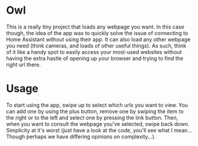 # Owl

This is a really tiny project that loads any webpage you want. In this case though, the idea of the app was to quickly solve the issue of connecting to Home Assistant without using their app. It can also load any other webpage you need (think cameras, and loads of other useful things). As such, think of it like a handy spot to easily access your most-used websites without having the extra hastle of opening up your browser and trying to find the right url there. 

# Usage

To start using the app, swipe up to select which urls you want to view. You can add one by using the plus button, remove one by swiping the item to the right or to the left and select one by pressing the link button. Then, when you want to consult the webpage you've selected, swipe back down. Simplicity at it's worst (just have a look at the code, you'll see what I mean... Though perhaps we have differing opinions on complexity...). 